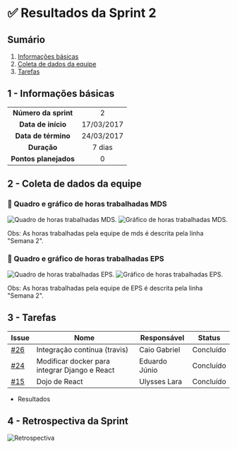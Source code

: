 

# ✅ Resultados da Sprint 2

## Sumário

1. [Informações básicas](#1---informações-básicas)
1. [Coleta de dados da equipe](#2---coleta-de-dados-da-equipe)
1. [Tarefas](#3---tarefas)

## 1 - Informações básicas

| | |
|:--:|:--:|
|**Número da sprint**|2|
|**Data de início**|17/03/2017|
|**Data de término**|24/03/2017|
|**Duração**|7 dias|
|**Pontos planejados**|0|

## 2 - Coleta de dados da equipe

 ### 🔵 Quadro e gráfico de horas trabalhadas MDS

![Quadro de horas trabalhadas MDS.](https://github.com/fga-gpp-mds/2018.1_Gestao_de_Internacoes_Cirurgicas_GIC/blob/docs/docs/documentos/imagens/sprint2/tabela-horas-MDS-sprint2.png)
![Gráfico de horas trabalhadas MDS.](https://github.com/fga-gpp-mds/2018.1_Gestao_de_Internacoes_Cirurgicas_GIC/blob/docs/docs/documentos/imagens/sprint2/grafico-horas-MDS-sprint2.png)

Obs: As horas trabalhadas pela equipe de mds é descrita pela linha "Semana 2".

### 🔵 Quadro e gráfico de horas trabalhadas EPS

![Quadro de horas trabalhadas EPS.](https://github.com/fga-gpp-mds/2018.1_Gestao_de_Internacoes_Cirurgicas_GIC/blob/docs/docs/documentos/imagens/sprint2/tabela-horas-eps-sprint2.png)
![Gráfico de horas trabalhadas EPS.](https://github.com/fga-gpp-mds/2018.1_Gestao_de_Internacoes_Cirurgicas_GIC/blob/docs/docs/documentos/imagens/sprint2/grafico-horas-EPS-sprint2.png)

Obs: As horas trabalhadas pela equipe de EPS é descrita pela linha "Semana 2".

## 3 - Tarefas

|Issue|Nome|Responsável|Status|
|----|-----|------------------|-----|
|[#26](https://github.com/fga-gpp-mds/2018.1_Gestao_de_Internacoes_Cirurgicas_GIC/issues/26)|Integração contínua (travis)|Caio Gabriel|Concluído|
|[#24](https://github.com/fga-gpp-mds/2018.1_Gestao_de_Internacoes_Cirurgicas_GIC/issues/24)|Modificar docker para integrar Django e React|Eduardo Júnio|Concluído|
|[#15](https://github.com/fga-gpp-mds/2018.1_Gerencia_mais/issues/15)|Dojo de React|Ulysses Lara|Concluído|


* Resultados

## 4 - Retrospectiva da Sprint
![Retrospectiva](https://github.com/fga-gpp-mds/2018.1_Gestao_de_Internacoes_Cirurgicas_GIC/blob/docs/docs/documentos/imagens/sprint2/retrospectiva.png)



